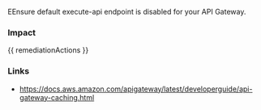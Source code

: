
EEnsure default execute-api endpoint is disabled for your API Gateway.

### Impact
<!-- Add Impact here -->

<!-- DO NOT CHANGE -->
{{ remediationActions }}

### Links
- https://docs.aws.amazon.com/apigateway/latest/developerguide/api-gateway-caching.html


